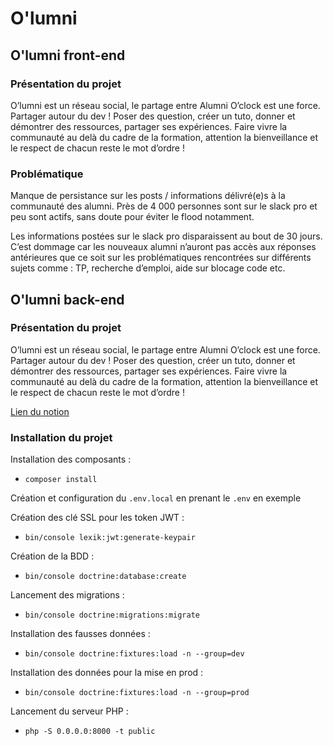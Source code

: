 # O'lumni

## O'lumni front-end

### Présentation du projet

O’lumni est un réseau social, le partage entre Alumni O’clock est une force.
Partager autour du dev ! Poser des question, créer un tuto, donner et démontrer des ressources, partager ses expériences. Faire vivre la communauté au delà du cadre de la formation, attention la bienveillance et le respect de chacun reste le mot d’ordre !

### Problématique

Manque de persistance sur les posts / informations délivré(e)s à la communauté des alumni. Près de 4 000 personnes sont sur le slack pro et peu sont actifs, sans doute pour éviter le flood notamment.

Les informations postées sur le slack pro disparaissent au bout de 30 jours. C’est dommage car les nouveaux alumni n’auront pas accès aux réponses antérieures que ce soit sur les problématiques rencontrées sur différents sujets comme : TP, recherche d’emploi, aide sur blocage code etc.

## O'lumni back-end

### Présentation du projet

O’lumni est un réseau social, le partage entre Alumni O’clock est une force.
Partager autour du dev ! Poser des question, créer un tuto, donner et démontrer des ressources, partager ses expériences.
Faire vivre la communauté au delà du cadre de la formation, attention la bienveillance et le respect de chacun reste le mot d’ordre !

[Lien du notion](https://vaulted-lute-aed.notion.site/Cahier-Des-Charges-54fcc6d50c4047269f96bf364123f296)

### Installation du projet

Installation des composants :

- `composer install`

Création et configuration du `.env.local` en prenant le `.env` en exemple

Création des clé SSL pour les token JWT :

- `bin/console lexik:jwt:generate-keypair`

Création de la BDD :

- `bin/console doctrine:database:create`

Lancement des migrations :

- `bin/console doctrine:migrations:migrate`

Installation des fausses données :

- `bin/console doctrine:fixtures:load -n --group=dev`

Installation des données pour la mise en prod :

- `bin/console doctrine:fixtures:load -n --group=prod`

Lancement du serveur PHP :

- `php -S 0.0.0.0:8000 -t public`
